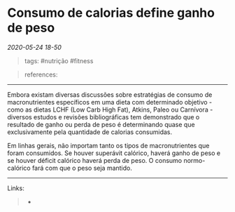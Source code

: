 # Consumo de calorias define ganho de peso

*2020-05-24 18-50*
> tags: #nutrição #fitness

> references: 
---
Embora existam diversas discussões sobre estratégias de consumo de macronutrientes específicos em uma dieta com determinado objetivo - como as dietas LCHF (Low Carb High Fat), Atkins, Paleo ou Carnívora -  diversos estudos e revisões bibliográficas tem demonstrado que o resultado de ganho ou perda de peso é determinando quase que exclusivamente pela quantidade de calorias consumidas.

Em linhas gerais, não importam tanto os tipos de macronutrientes que foram consumidos. Se houver superávit calórico, haverá ganho de peso e se houver déficit calórico haverá perda de peso. O consumo normo-calórico fará com que o peso seja mantido.

---
Links:
>   - 